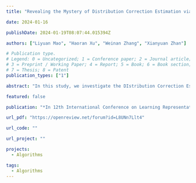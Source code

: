```yaml
---
title: "Revealing the Mystery of Distribution Correction Estimation via Orthogonal-gradient Update"

date: 2024-01-16

publishDate: 2024-01-19T08:07:44.015394Z

authors: ["Liyuan Mao", "Haoran Xu", "Weinan Zhang", "Xianyuan Zhan"]

# Publication type.
# Legend: 0 = Uncategorized; 1 = Conference paper; 2 = Journal article;
# 3 = Preprint / Working Paper; 4 = Report; 5 = Book; 6 = Book section;
# 7 = Thesis; 8 = Patent
publication_types: ["1"]

abstract: "In this study, we investigate the DIstribution Correction Estimation (DICE) methods, an important line of work in offline reinforcement learning (RL) and imitation learning (IL). DICE-based methods impose state-action-level behavior constraint, which is an ideal choice for offline learning. However, they typically perform much worse than current state-of-the-art (SOTA) methods that solely use action-level behavior constraint. After revisiting DICE-based methods, we find there exist two gradient terms when learning the value function using true-gradient update: forward gradient (taken on the current state) and backward gradient (taken on the next state). Using forward gradient bears a large similarity to many offline RL methods, and thus can be regarded as applying action-level constraint. However, directly adding the backward gradient may degenerate or cancel out its effect if these two gradients have conflicting directions. To resolve this issue, we propose a simple yet effective modification that projects the backward gradient onto the normal plane of the forward gradient, resulting in an orthogonal-gradient update, a new learning rule for DICE-based methods. We conduct thorough theoretical analyses and find that the projected backward gradient brings state-level behavior regularization, which reveals the mystery of DICE-based methods: the value learning objective does try to impose state-action-level constraint, but needs to be used in a corrected way. Through toy examples and extensive experiments on complex offline RL and IL tasks, we demonstrate that DICE-based methods using orthogonal-gradient updates achieve SOTA performance and great robustness."

featured: false

publication: "*In 12th International Conference on Learning Representations (ICLR 2024)(spotlight)*"

url_pdf: "https://openreview.net/forum?id=L8UNn7Llt4"

url_code: ""

url_project: ""

projects: 
  - Algorithms  

tags:
  - Algorithms
---
```


